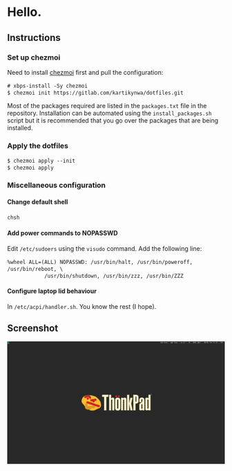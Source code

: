# Hello.

## Instructions

### Set up chezmoi

Need to install [chezmoi](https://chezmoi.io) first and pull the configuration:

```
# xbps-install -Sy chezmoi
$ chezmoi init https://gitlab.com/kartikynwa/dotfiles.git
```

Most of the packages required are listed in the `packages.txt` file in the
repository. Installation can be automated using the `install_packages.sh`
script but it is recommended that you go over the packages that are being
installed.

### Apply the dotfiles


```
$ chezmoi apply --init
$ chezmoi apply
```

### Miscellaneous configuration

#### Change default shell

`chsh`

#### Add power commands to NOPASSWD

Edit `/etc/sudoers` using the `visudo` command. Add the following line:

```
%wheel ALL=(ALL) NOPASSWD: /usr/bin/halt, /usr/bin/poweroff, /usr/bin/reboot, \
            /usr/bin/shutdown, /usr/bin/zzz, /usr/bin/ZZZ
```

#### Configure laptop lid behaviour

In `/etc/acpi/handler.sh`. You know the rest (I hope).

## Screenshot

![Taken on 2022-09-06](./assets/screenshot-20220906.png)
